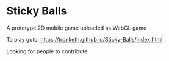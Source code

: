 # Sticky Balls
A prototype 2D mobile game uploaded as WebGL game

To play goto: https://tronketh.github.io/Sticky-Balls/index.html

Looking for people to contribute
